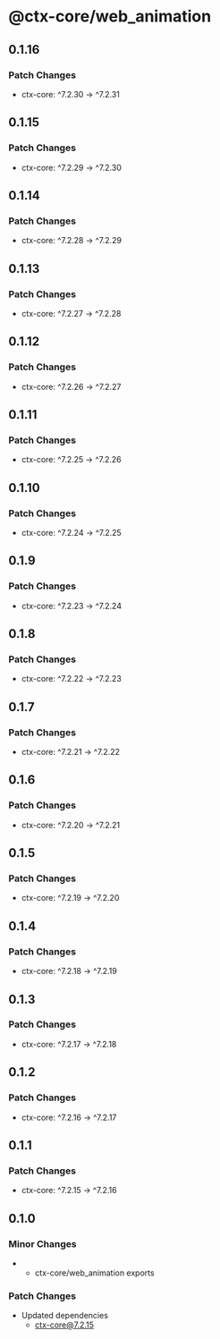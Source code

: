# @ctx-core/web_animation

## 0.1.16

### Patch Changes

- ctx-core: ^7.2.30 -> ^7.2.31

## 0.1.15

### Patch Changes

- ctx-core: ^7.2.29 -> ^7.2.30

## 0.1.14

### Patch Changes

- ctx-core: ^7.2.28 -> ^7.2.29

## 0.1.13

### Patch Changes

- ctx-core: ^7.2.27 -> ^7.2.28

## 0.1.12

### Patch Changes

- ctx-core: ^7.2.26 -> ^7.2.27

## 0.1.11

### Patch Changes

- ctx-core: ^7.2.25 -> ^7.2.26

## 0.1.10

### Patch Changes

- ctx-core: ^7.2.24 -> ^7.2.25

## 0.1.9

### Patch Changes

- ctx-core: ^7.2.23 -> ^7.2.24

## 0.1.8

### Patch Changes

- ctx-core: ^7.2.22 -> ^7.2.23

## 0.1.7

### Patch Changes

- ctx-core: ^7.2.21 -> ^7.2.22

## 0.1.6

### Patch Changes

- ctx-core: ^7.2.20 -> ^7.2.21

## 0.1.5

### Patch Changes

- ctx-core: ^7.2.19 -> ^7.2.20

## 0.1.4

### Patch Changes

- ctx-core: ^7.2.18 -> ^7.2.19

## 0.1.3

### Patch Changes

- ctx-core: ^7.2.17 -> ^7.2.18

## 0.1.2

### Patch Changes

- ctx-core: ^7.2.16 -> ^7.2.17

## 0.1.1

### Patch Changes

- ctx-core: ^7.2.15 -> ^7.2.16

## 0.1.0

### Minor Changes

- - ctx-core/web_animation exports

### Patch Changes

- Updated dependencies
  - ctx-core@7.2.15
